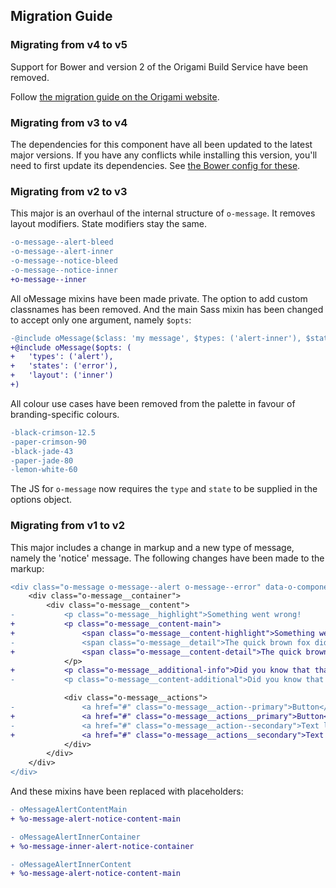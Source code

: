## Migration Guide

### Migrating from v4 to v5

Support for Bower and version 2 of the Origami Build Service have been removed.

Follow [the migration guide on the Origami website](https://origami.ft.com/docs/tutorials/bower-to-npm/).

### Migrating from v3 to v4

The dependencies for this component have all been updated to the latest major versions.
If you have any conflicts while installing this version, you'll need to first update
its dependencies. See [the Bower config for these](./bower.json).

### Migrating from v2 to v3

This major is an overhaul of the internal structure of `o-message`.
It removes layout modifiers. State modifiers stay the same.

```diff
-o-message--alert-bleed
-o-message--alert-inner
-o-message--notice-bleed
-o-message--notice-inner
+o-message--inner
```

All oMessage mixins have been made private. The option to add custom classnames has been removed. And the main Sass mixin has been changed to accept only one argument, namely `$opts`:
```diff
-@include oMessage($class: 'my message', $types: ('alert-inner'), $status: ('error'))
+@include oMessage($opts: (
+	'types': ('alert'),
+	'states': ('error'),
+	'layout': ('inner')
+)
```

All colour use cases have been removed from the palette in favour of branding-specific colours.
```diff
-black-crimson-12.5
-paper-crimson-90
-black-jade-43
-paper-jade-80
-lemon-white-60
```

The JS for `o-message` now requires the `type` and `state` to be supplied in the options object.

### Migrating from v1 to v2

This major includes a change in markup and a new type of message, namely the 'notice' message.
The following changes have been made to the markup:
```diff
<div class="o-message o-message--alert o-message--error" data-o-component="o-message">
	<div class="o-message__container">
		<div class="o-message__content">
-			<p class="o-message__highlight">Something went wrong!
+			<p class="o-message__content-main">
+				<span class="o-message__content-highlight">Something went wrong!</span>
-				<span class="o-message__detail">The quick brown fox did not jump over the lazy dogs.</span>
+				<span class="o-message__content-detail">The quick brown fox did not jump over the lazy dogs.</span>
			</p>
+			<p class="o-message__additional-info">Did you know that that sentence uses all of the letters in the alphabet at least once?</p>
-			<p class="o-message__content-additional">Did you know that that sentence uses all of the letters in the alphabet at least once?</p>

			<div class="o-message__actions">
-				<a href="#" class="o-message__action--primary">Button</a>
+				<a href="#" class="o-message__actions__primary">Button</a>
-				<a href="#" class="o-message__action--secondary">Text link</a>
+				<a href="#" class="o-message__actions__secondary">Text link</a>
			</div>
		</div>
	</div>
</div>
```

And these mixins have been replaced with placeholders:

```diff
- oMessageAlertContentMain
+ %o-message-alert-notice-content-main

- oMessageAlertInnerContainer
+ %o-message-inner-alert-notice-container

- oMessageAlertInnerContent
+ %o-message-alert-notice-content-main
```

